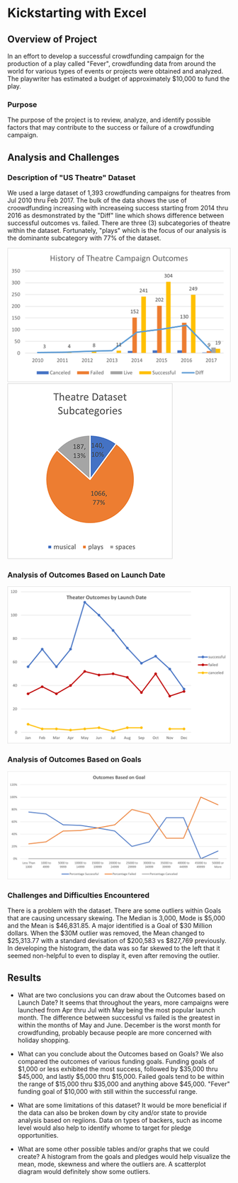 # Kickstarting with Excel

## Overview of Project
In an effort to develop a successful crowdfunding campaign for the production of a play called "Fever", crowdfunding data from around the world for various types of events or projects were obtained and analyzed. The playwriter has estimated a budget of approximately $10,000 to fund the play. 

### Purpose
The purpose of the project is to review, analyze, and identify possible factors that may contribute to the success or failure of a crowdfunding campaign.

## Analysis and Challenges

### Description of "US Theatre" Dataset
We used a large dataset of 1,393 crowdfunding campaigns for theatres from Jul 2010 thru Feb 2017. The bulk of the data shows the use of croowdfunding increasing with increaseing success starting from 2014 thru 2016 as desmonstrated by the "Diff" line which shows difference between successful outcomes vs. failed. There are three (3) subcategories of theatre within the dataset. Fortunately, "plays" which is the focus of our analysis is the dominante subcategory with 77% of the dataset.

![Theatre Subcategory Pie Chart](resources/Theatre_Campaign_History.png)
![Theatre Subcategory Pie Chart](resources/Theatre_Dataset_Subcategories.png)

### Analysis of Outcomes Based on Launch Date

![Theater Outcomes by Launch Date Line Chartt](resources/Theater_Outcomes_vs_Launch.png)

### Analysis of Outcomes Based on Goals

![Theatre Outcomes Based on Goals Line Chart](resources/Outcomes_vs_Goals.png)

### Challenges and Difficulties Encountered
There is a problem with the dataset. There are some outliers within Goals that are causing uncessary skewing. The Median is 3,000, Mode is $5,000 and the Mean is $46,831.85. A major identified is a Goal of $30 Million dollars. When the $30M outlier was removed, the Mean changed to $25,313.77 with a standard devisation of $200,583 vs $827,769 previously. In developing the histogram, the data was so far skewed to the left that it seemed non-helpful to even to display it, even after removing the outlier.

## Results
- What are two conclusions you can draw about the Outcomes based on Launch Date?
It seems that throughout the years, more campaigns were launched from Apr thru Jul with May being the most popular launch month. The difference between successful vs failed is the greatest in within the months of May and June. December is the worst month for crowdfunding, probably because people are more concerned with holiday shopping.

- What can you conclude about the Outcomes based on Goals?
We also compared the outcomes of various funding goals. Funding goals of $1,000 or less exhibited the most success, followed by $35,000 thru $45,000, and lastly $5,000 thru $15,000. Failed goals tend to be within the range of $15,000 thru $35,000 and anything above $45,000. "Fever" funding goal of $10,000 with still within the successful range.

- What are some limitations of this dataset?
It would be more beneficial if the data can also be broken down by city and/or state to provide analysis based on regiions. Data on types of backers, such as income level would also help to identify whome to target for pledge opportunities.

- What are some other possible tables and/or graphs that we could create?
A histogram from the goals and pledges would help visualize the mean, mode, skewness and where the outliers are. A scatterplot diagram would definitely show some outliers.
